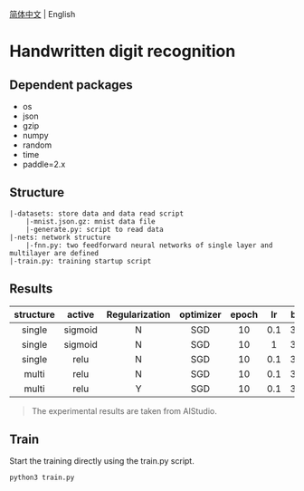 [简体中文](README.md) | English

# Handwritten digit recognition

## Dependent packages
* os
* json
* gzip
* numpy
* random
* time
* paddle=2.x

## Structure
```
|-datasets: store data and data read script
    |-mnist.json.gz: mnist data file
    |-generate.py: script to read data
|-nets: network structure
    |-fnn.py: two feedforward neural networks of single layer and multilayer are defined
|-train.py: training startup script
```

## Results
|structure  |active   |Regularization     |optimizer|epoch  |lr    |bs    |acc   |
|:--:       |:--:     |:--:     |:--:     |:--:   |:--:  |:--:  |:--:  |
|single     |sigmoid  | N       |SGD      |10     |0.1   |32    |85.03%|
|single     |sigmoid  | N       |SGD      |10     |1     |32    |95.87%|
|single     |relu     | N       |SGD      |10     |0.1   |32    |96.18%|
|multi      |relu     | N       |SGD      |10     |0.1   |32    |97.10%|
|multi      |relu     | Y       |SGD      |10     |0.1   |32    |97.18%|

> The experimental results are taken from AIStudio.

## Train
Start the training directly using the train.py script.
```
python3 train.py
```